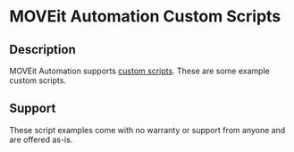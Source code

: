 # MOVEit Automation Custom Scripts

## Description
MOVEit Automation supports [custom scripts](https://docs.progress.com/bundle/moveit-automation-web-admin-help-2023/page/Custom-Scripts.html).  These are some example custom scripts. 

## Support
These script examples come with no warranty or support from anyone and are offered as-is.